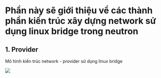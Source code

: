 # Phần này sẽ giới thiệu về các thành phần kiến trúc xây dựng network sử dụng linux bridge trong neutron

## 1. Provider

Mô hình kiến trúc network - provider sử dụng linux bridge

<img src="https://i.imgur.com/4muye9u.png">
